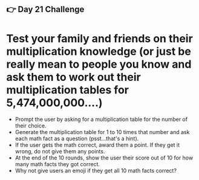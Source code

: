 ## 👉 Day 21 Challenge
# Test your family and friends on their multiplication knowledge (or just be really mean to people you know and ask them to work out their multiplication tables for 5,474,000,000....)

- Prompt the user by asking for a multiplication table for the number of their choice.
- Generate the multiplication table for 1 to 10 times that number and ask each math fact as a question (psst...that's a hint).
- If the user gets the math correct, award them a point. If they get it wrong, do not give them any points.
- At the end of the 10 rounds, show the user their score out of 10 for how many math facts they got correct.
- Why not give users an emoji if they get all 10 math facts correct?